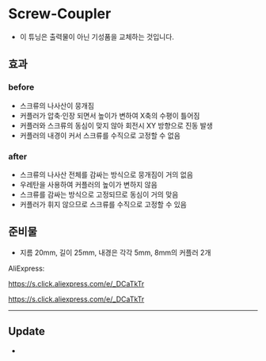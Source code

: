 # Screw-Coupler

- 이 튜닝은 출력물이 아닌 기성품을 교체하는 것입니다.

## 효과

### before

- 스크류의 나사산이 뭉개짐
- 커플러가 압축·인장 되면서 높이가 변하여 X축의 수평이 틀어짐
- 커플러와 스크류의 동심이 맞지 않아 회전시 XY 방향으로 진동 발생
- 커플러의 내경이 커서 스크류를 수직으로 고정할 수 없음

### after
- 스크류의 나사산 전체를 감싸는 방식으로 뭉개짐이 거의 없음
- 우레탄을 사용하여 커플러의 높이가 변하지 않음
- 스크류를 감싸는 방식으로 고정되므로 동심이 거의 맞음
- 커플러가 휘지 않으므로 스크류를 수직으로 고정할 수 있음

## 준비물

- 지름 20mm, 길이 25mm, 내경은 각각 5mm, 8mm의 커플러 2개

AliExpress:

https://s.click.aliexpress.com/e/_DCaTkTr

https://s.click.aliexpress.com/e/_DCaTkTr

***
## Update

-
